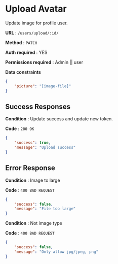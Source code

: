 # Upload Avatar

Update image for profile user.

**URL** : `/users/upload/:id/`

**Method** : `PATCH`

**Auth required** : YES

**Permissions required** : Admin || user 

**Data constraints**

```json
{
    "picture": "[image-file]"
}
```

## Success Responses

**Condition** : Update success and update new token.

**Code** : `200 OK`

```json
{
    "success": true,
    "message": "Upload success"
}
```

## Error Response

**Condition** : Image to large

**Code** : `400 BAD REQUEST`

```json
{
    "success": false,
    "message": "File too large"
}
```
**Condition** : Not image type

**Code** : `400 BAD REQUEST`

```json
{
    "success": false,
    "message": "Only allow jpg/jpeg, png"
}
```
